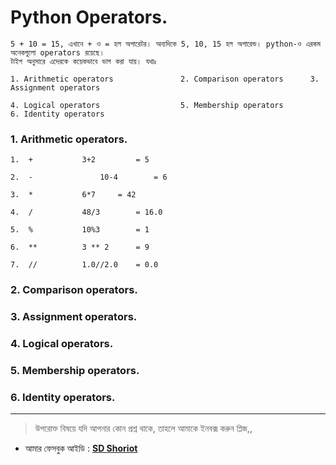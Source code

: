 # Python Operators.


	5 + 10 = 15, এখানে + ও = হল অপারেটর। অন্যদিকে 5, 10, 15 হল অপারেন্ড। python-ও এরকম অনেকগুলো operators রয়েছে। 
	টাইপ অনুসারে এদেরকে কয়েকভাবে ভাগ করা যায়। যথাঃ

	1. Arithmetic operators               2. Comparison operators      3. Assignment operators
	
	4. Logical operators                  5. Membership operators        6. Identity operators
	
	                 
	

### 1. Arithmetic operators.

	1. 	+			3+2     	= 5

	2. 	-	    		10-4		= 6

	3. 	*			6*7		= 42

	4. 	/			48/3		= 16.0

	5. 	%			10%3		= 1

	6. 	**			3 ** 2		= 9

	7. 	//			1.0//2.0	= 0.0

### 2. Comparison operators.
### 3. Assignment operators.
### 4. Logical operators.
### 5. Membership operators.
### 6. Identity operators.
---

> উপরোক্ত বিষয়ে যদি আপনার কোন প্রশ্ন থাকে, তাহলে আমাকে ইনবক্স করুন প্লিজ,,

* আমার ফেসবুক আইডি :  **[SD Shoriot](https://www.facebook.com/shoriot)**